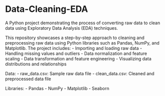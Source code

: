 # Data-Cleaning-EDA
A Python project demonstrating the process of converting raw data to clean data using Exploratory Data Analysis (EDA) techniques.

This repository showcases a step-by-step approach to cleaning and preprocessing raw data using Python libraries such as Pandas, NumPy, and Matplotlib. 
The project includes:
    - Importing and loading raw data
    - Handling missing values and outliers
    - Data normalization and feature scaling
    - Data transformation and feature engineering
    - Visualizing data distributions and relationships

Data:
    - raw_data.csv: Sample raw data file
    - clean_data.csv: Cleaned and preprocessed data file
    
Libraries:
    - Pandas
    - NumPy
    - Matplotlib
    - Seaborn
